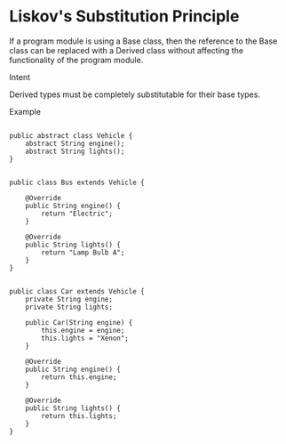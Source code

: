 Liskov's Substitution Principle
===============================
If a program module is using a Base class, then the reference to the Base class can be replaced with a Derived class
without affecting the functionality of the program module.

Intent

Derived types must be completely substitutable for their base types.


Example
```

public abstract class Vehicle {
    abstract String engine();
    abstract String lights();
}


public class Bus extends Vehicle {

    @Override
    public String engine() {
        return "Electric";
    }

    @Override
    public String lights() {
        return "Lamp Bulb A";
    }
}


public class Car extends Vehicle {
    private String engine;
    private String lights;

    public Car(String engine) {
        this.engine = engine;
        this.lights = "Xenon";
    }

    @Override
    public String engine() {
        return this.engine;
    }

    @Override
    public String lights() {
        return this.lights;
    }
}


```

